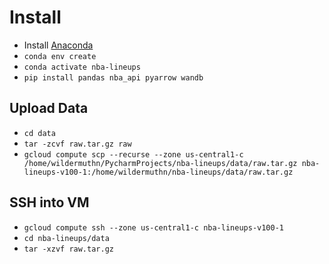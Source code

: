 # Install

- Install [Anaconda](https://www.anaconda.com/products/individual)
- `conda env create`
- `conda activate nba-lineups`
- `pip install pandas nba_api pyarrow wandb`

## Upload Data
- `cd data`
- `tar -zcvf raw.tar.gz raw`
- `gcloud compute scp --recurse --zone us-central1-c /home/wildermuthn/PycharmProjects/nba-lineups/data/raw.tar.gz nba-lineups-v100-1:/home/wildermuthn/nba-lineups/data/raw.tar.gz`

## SSH into VM
- `gcloud compute ssh --zone us-central1-c nba-lineups-v100-1`
- `cd nba-lineups/data`
- `tar -xzvf raw.tar.gz`